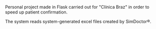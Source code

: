 Personal project made in Flask carried out for "Clínica Braz" in order to speed up patient confirmation.

The system reads system-generated excel files created by SimDoctor®.
